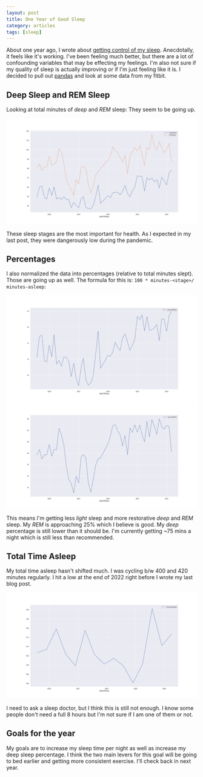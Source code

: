 ```yaml
---
layout: post
title: One Year of Good Sleep
category: articles
tags: [sleep]
---
```


About one year ago, I wrote about [getting control of my sleep](/articles/consistent-sleep.html). Anecdotally, it feels like it's working. I've been feeling much better, but there are a lot of confounding variables that may be effecting my feelings. I'm also not sure if my quality of sleep is actually improving or if I'm just feeling like it is.
I decided to pull out [pandas](https://pandas.pydata.org/) and look at some data from my fitbit.

## Deep Sleep and REM Sleep

Looking at total minutes of *deep* and *REM* sleep: They seem to be going up.

<img alt="Deep and REM Sleep" src="/public/images/deep-and-rem.png">

These sleep stages are the most important for health. As I expected in my last post, they were dangerously low during the pandemic.

## Percentages

I also normalized the data into percentages (relative to total minutes slept). Those are going up as well. The formula for this is: `100 * minutes-<stage>/ minutes-asleep`:

<img alt="Percent Deep" src="/public/images/percent-deep.png">
<img alt="Percent REM" src="/public/images/percent-rem.png">

This means I'm getting less *light* sleep and more restorative *deep* and *REM* sleep.
My *REM* is approaching 25% which I believe is good. My *deep* percentage is still lower than it should be. I'm currently getting ~75 mins a night which is still less than recommended.

## Total Time Asleep

My total time asleep hasn't shifted much. I was cycling b/w 400 and 420 minutes regularly. I hit a low at the end of 2022 right before I wrote my last blog post.

<img alt="Minutes Asleep" src="/public/images/mins-asleep.png">

I need to ask a sleep doctor, but I think this is still not enough. I know some people don't need a full 8 hours but I'm not sure if I am one of them or not.

## Goals for the year

My goals are to increase my sleep time per night as well as increase my deep sleep percentage. I think the two main levers for this goal will be going to bed earlier and getting more consistent exercise. I'll check back in next year.

